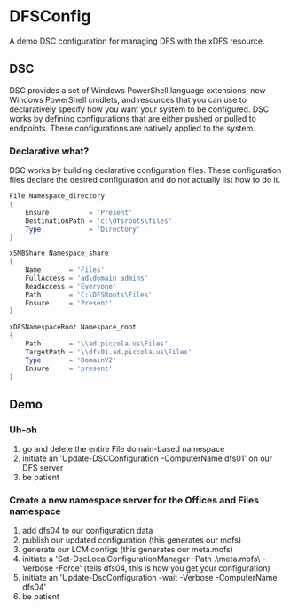 # DFSConfig

A demo DSC configuration for managing DFS with the xDFS resource.

## DSC
DSC provides a set of Windows PowerShell language extensions, new Windows PowerShell cmdlets, and resources that you can use to declaratively specify how you want your system to be configured. DSC works by defining configurations that are either pushed or pulled to endpoints. These configurations are natively applied to the system.  

### Declarative what?
DSC works by building declarative configuration files. These configuration files declare the desired configuration and do not actually list how to do it.

```PowerShell
File Namespace_directory
{
    Ensure          = 'Present'
    DestinationPath = 'c:\dfsroots\files'
    Type            = 'Directory'
}

xSMBShare Namespace_share
{
    Name       = 'Files'
    FullAccess = 'ad\domain admins'
    ReadAccess = 'Everyone'
    Path       = 'C:\DFSRoots\Files'
    Ensure     = 'Present'
}

xDFSNamespaceRoot Namespace_root
{
    Path       = '\\ad.piccola.us\Files'
    TargetPath = '\\dfs01.ad.piccola.us\Files'
    Type       = 'DomainV2'
    Ensure     = 'present'
}
```

## Demo

### Uh-oh

1. go and delete the entire File domain-based namespace
2. initiate an 'Update-DSCConfiguration -ComputerName dfs01' on our DFS server
3. be patient

### Create a new namespace server for the Offices and Files namespace

1. add dfs04 to our configuration data
2. publish our updated configuration (this generates our mofs)
3. generate our LCM configs (this generates our meta.mofs)
4. initiate a 'Set-DscLocalConfigurationManager -Path .\meta.mofs\ -Verbose -Force' (tells dfs04, this is how you get your configuration)
5. initiate an 'Update-DscConfiguration -wait -Verbose -ComputerName dfs04'
6. be patient
